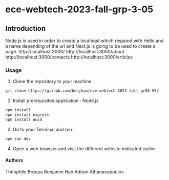 # ece-webtech-2023-fall-grp-3-05
## Introduction
Node.js is used in order to create a localhost which respond with Hello and a name depending of the url and Next.js is going to be used to create a page.
http://localhost:3000/
http://localhost:3000/about
http://localhost:3000/contacts
http://localhost:3000/articles


### Usage
1. Clone the repository to your machine
``` bash
git clone https://github.com/benjhan/ece-webtech-2023-fall-gr03-05/
```
2. Install prerequisites application : Node.js
```bash 
npm install
npm install express
npm install uuid
```
3. Go to your Terminal and run : 
```bash
npm run dev
```
4. Open a web browser and visit the different website indicated earlier


#### Authors
Théophile Broqua
Benjamin Han
Adrian Athanasopoulos

